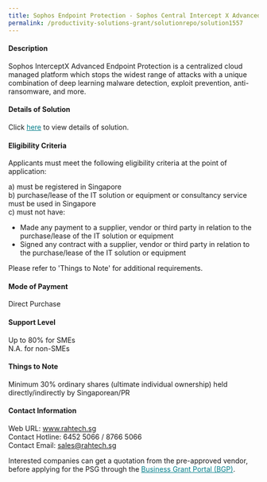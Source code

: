 ```yaml
---
title: Sophos Endpoint Protection - Sophos Central Intercept X Advanced with EDR - 100 users
permalink: /productivity-solutions-grant/solutionrepo/solution1557
---
```


#### Description

Sophos InterceptX Advanced Endpoint Protection is a centralized cloud managed platform which stops the widest range of attacks with a unique combination of deep learning malware detection, exploit prevention, anti-ransomware, and more.

#### Details of Solution

Click <a href='https://govassist.gobusiness.gov.sg/images/psg/Desensitised_Rah_Tech_20200168_Annex_3_Part_5.pdf' style='color:#037e8a'>here</a> to view details of solution.

#### Eligibility Criteria

Applicants must meet the following eligibility criteria at the point of application:

a) must be registered in Singapore <br>
b) purchase/lease of the IT solution or equipment or consultancy service must be used in Singapore <br>
c) must not have:
- Made any payment to a supplier, vendor or third party in relation to the purchase/lease of the IT solution or equipment
- Signed any contract with a supplier, vendor or third party in relation to the purchase/lease of the IT solution or equipment

Please refer to 'Things to Note' for additional requirements.

#### Mode of Payment
Direct Purchase

#### Support Level
Up to 80% for SMEs <br>
N.A. for non-SMEs

#### Things to Note
Minimum 30% ordinary shares (ultimate individual ownership) held directly/indirectly by Singaporean/PR

#### Contact Information
Web URL: www.rahtech.sg <br>Contact Hotline: 6452 5066 / 8766 5066<br>Contact Email: sales@rahtech.sg 

Interested companies can get a quotation from the pre-approved vendor, before applying for the PSG through the <a target='_blank' style='color:#037e8a' href='https://www.businessgrants.gov.sg/'>Business Grant Portal (BGP)</a>.
